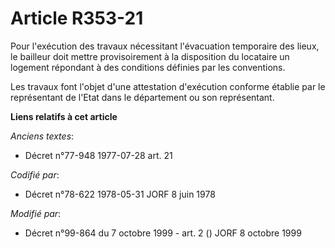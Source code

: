 # Article R353-21

Pour l'exécution des travaux nécessitant l'évacuation temporaire des lieux, le bailleur doit mettre provisoirement à la
disposition du locataire un logement répondant à des conditions définies par les conventions.

Les travaux font l'objet d'une attestation d'exécution conforme établie par le représentant de l'Etat dans le département ou
son représentant.

**Liens relatifs à cet article**

_Anciens textes_:

  - Décret n°77-948 1977-07-28 art. 21

_Codifié par_:

  - Décret n°78-622 1978-05-31 JORF 8 juin 1978

_Modifié par_:

  - Décret n°99-864 du 7 octobre 1999 - art. 2 () JORF 8 octobre 1999
